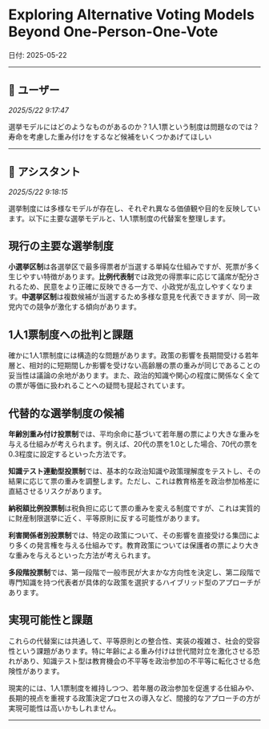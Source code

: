 # Exploring Alternative Voting Models Beyond One-Person-One-Vote

日付: 2025-05-22

---

## 👤 ユーザー
*2025/5/22 9:17:47*

選挙モデルにはどのようなものがあるのか？1人1票という制度は問題なのでは？寿命を考慮した重み付けをするなど候補をいくつかあげてほしい

---

## 🤖 アシスタント
*2025/5/22 9:18:15*

選挙制度には多様なモデルが存在し、それぞれ異なる価値観や目的を反映しています。以下に主要な選挙モデルと、1人1票制度の代替案を整理します。

## 現行の主要な選挙制度

**小選挙区制**は各選挙区で最多得票者が当選する単純な仕組みですが、死票が多く生じやすい特徴があります。**比例代表制**では政党の得票率に応じて議席が配分されるため、民意をより正確に反映できる一方で、小政党が乱立しやすくなります。**中選挙区制**は複数候補が当選するため多様な意見を代表できますが、同一政党内での競争が激化する傾向があります。

## 1人1票制度への批判と課題

確かに1人1票制度には構造的な問題があります。政策の影響を長期間受ける若年層と、相対的に短期間しか影響を受けない高齢層の票の重みが同じであることの妥当性は議論の余地があります。また、政治的知識や関心の程度に関係なく全ての票が等価に扱われることへの疑問も提起されています。

## 代替的な選挙制度の候補

**年齢別重み付け投票制**では、平均余命に基づいて若年層の票により大きな重みを与える仕組みが考えられます。例えば、20代の票を1.0とした場合、70代の票を0.3程度に設定するといった方法です。

**知識テスト連動型投票制**では、基本的な政治知識や政策理解度をテストし、その結果に応じて票の重みを調整します。ただし、これは教育格差を政治参加格差に直結させるリスクがあります。

**納税額比例投票制**は税負担に応じて票の重みを変える制度ですが、これは実質的に財産制限選挙に近く、平等原則に反する可能性があります。

**利害関係者別投票制**では、特定の政策について、その影響を直接受ける集団により多くの発言権を与える仕組みです。教育政策については保護者の票により大きな重みを与えるといった方法が考えられます。

**多段階投票制**では、第一段階で一般市民が大まかな方向性を決定し、第二段階で専門知識を持つ代表者が具体的な政策を選択するハイブリッド型のアプローチがあります。

## 実現可能性と課題

これらの代替案には共通して、平等原則との整合性、実装の複雑さ、社会的受容性という課題があります。特に年齢による重み付けは世代間対立を激化させる恐れがあり、知識テスト型は教育機会の不平等を政治参加の不平等に転化させる危険性があります。

現実的には、1人1票制度を維持しつつ、若年層の政治参加を促進する仕組みや、長期的視点を重視する政策決定プロセスの導入など、間接的なアプローチの方が実現可能性は高いかもしれません。

---
